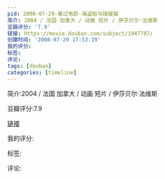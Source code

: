 ```yaml
---
pid: 2008-07-29-看过电影-海盗船与碰碰猫
简介: 2004 / 法国 加拿大 / 动画 短片 / 伊莎贝尔·法维斯
豆瓣评分: '7.9'
链接: https://movie.douban.com/subject/1947787/
创建时间: '2008-07-29 17:53:19'
我的评分:
标签:
评论:
tags: [douban]
categories: [timeline]
---
```

简介:2004 / 法国 加拿大 / 动画 短片 / 伊莎贝尔·法维斯

豆瓣评分:7.9

[链接](https://movie.douban.com/subject/1947787/)

我的评分:

标签:

评论:

